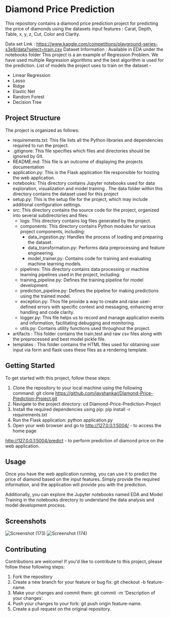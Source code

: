 # Diamond Price Prediction
 This repository contains a diamond price prediction project for predicting the price of diamonds using the datasets input features : Carat, Depth, Table, x, y, z, Cut, Color and Clarity.

 Data set Link : https://www.kaggle.com/competitions/playground-series-s3e8/data?select=train.csv
 Dataset Information : Available in EDA under the notebooks folder
 This project is a an example of Regression Problem. We have used multiple Regression algorithms and the best algorithm is used for the prediction.
 List of models the project uses to train on the dataset -
 * Linear Regression
 * Lasso
 * Ridge
 * Elastic Net
 * Random Forest
 * Decision Tree

## Project Structure
The project is organized as follows:
* requirements.txt: This file lists all the Python libraries and dependencies required to run the project.
* .gitignore: This file specifies which files and directories should be ignored by Git.
* README.md: This file is an outcome of displaying the projects documentation
* application.py: This is the Flask application file responsible for hosting the web application.
* notebooks: This directory contains Jupyter notebooks used for data exploration, visualization and model training . The data folder within this directory contains the dataset used for this project
* setup.py: This is the setup file for the project, which may include additional configuration settings.
* src: This directory contains the source code for the project, organized into several subdirectories and files:
  * logs: This directory contains log files generated by the project.
  * components: This directory contains Python modules for various project components, including:
    * data_ingestion.py: Handles the process of loading and preparing the dataset.
    * data_transformation.py: Performs data preprocessing and feature engineering.
    * model_trainer.py: Contains code for training and evaluating machine learning models.
  * pipelines: This directory contains data processing or machine learning pipelines used in the project, including:
   * training_pipeline.py: Defines the training pipeline for model development.
   * prediction_pipeline.py: Defines the pipeline for making predictions using the trained model.
  * exception.py: Thos file provide a way to create and raise user-defined errors with specific context and messaging, enhancing error handling and code clarity.
  * logger.py: This file helps us to record and manage application events and information, facilitating debugging and monitoring.
  * utils.py: Contains utility functions used throughout the project.
* artifacts : This folder contains the train,test and raw csv files along with the preprocessed and best model pickle file.
* templates : This folder contains the HTML files used for obtaining user input via form and flask uses these files as a rendering template.

## Getting Started
To get started with this project, follow these steps:
1. Clone the repository to your local machine using the following command:
git clone https://github.com/jayshankar/Diamond-Price-Prediction-Project.git
2. Navigate to the project directory:
cd Diamond-Price-Prediction-Project
3. Install the required dependencies using pip:
pip install -r requirements.txt
4. Run the Flask application:
python application.py
5. Open your web browser and go to
http://127.0.0.1:5004/ - to access the home page

http://127.0.0.1:5004/predict - to perform prediction of diamond price on the web application.

## Usage
Once you have the web application running, you can use it to predict the price of diamond based on the input features. Simply provide the required information, and the application will provide you with the prediction.

Additionally, you can explore the Jupyter notebooks named EDA and Model Training in the notebooks directory to understand the data analysis and model development process.

## Screenshots
![Screenshot (173)](https://github.com/user-attachments/assets/e8b78d18-59ce-4364-abf1-aad0fdbee7f5)
![Screenshot (174)](https://github.com/user-attachments/assets/cec6a520-8abc-43c0-b02d-c7699a9f536a)




## Contributing
Contributions are welcome! If you'd like to contribute to this project, please follow these following steps:
1. Fork the repository
2. Create a new branch for your feature or bug fix: git checkout -b feature-name.
3. Make your changes and commit them: git commit -m 'Description of your changes'.
4. Push your changes to your fork: git push origin feature-name.
5. Create a pull request on the original repository.
  



